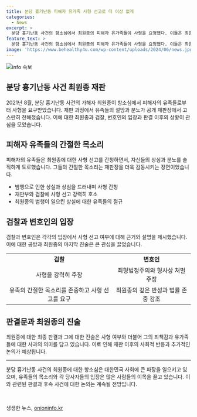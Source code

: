 ```yaml
---
title: 분당 흉기난동 피해자 유가족 사형 선고로 더 이상 없게
categories:
  - News
excerpt: >
  분당 흉기난동 사건의 항소심에서 최원종의 피해자 유가족들이 사형을 요청했다. 이들은 최원종의 범행으로 인해 가슴 아픈 상황을 직접 진술하며 안전한 나라를 만들어달라고 호소했다. 검찰은 사형 구형을 밝히며 유족의 의견을 존중하겠다고 전했고, 변호인은 법 조에 따라 형사 처벌이 필요하며, 최원종의 반성을 보였다고 주장했다. 최원종은 유가족에게 용서를 구하며 죄송하다는 말을 전하고 꾸벅 인사했다. 이 사건으로 2명이 사망하고 12명이 중상을 입은 상황에서 유가족들은 더 이상의 흉악범행이 일어나지 않도록 사형을 선고해 달라고 강력히 요구했다.
feature_text: >
  분당 흉기난동 사건의 항소심에서 최원종의 피해자 유가족들이 사형을 요청했다. 이들은 최원종의 범행으로 인해 가슴 아픈 상황을 직접 진술하며 안전한 나라를 만들어달라고 호소했다. 검찰은 사형 구형을 밝히며 유족의 의견을 존중하겠다고 전했고, 변호인은 법 조에 따라 형사 처벌이 필요하며, 최원종의 반성을 보였다고 주장했다. 최원종은 유가족에게 용서를 구하며 죄송하다는 말을 전하고 꾸벅 인사했다. 이 사건으로 2명이 사망하고 12명이 중상을 입은 상황에서 유가족들은 더 이상의 흉악범행이 일어나지 않도록 사형을 선고해 달라고 강력히 요구했다.
image: 'https://www.behealthy4u.com/wp-content/uploads/2024/06/news.jpg'
---
```


<p><img src="https://www.behealthy4u.com/wp-content/uploads/2024/06/news.jpg" alt="info 속보" /></p>

<h2 data-ke-size="size26">분당 흉기난동 사건 최원종 재판</h2>

<p data-ke-size="size16">2021년 8월, 분당 흉기난동 사건의 가해자 최원종이 항소심에서 피해자의 유족들로부터 사형을 요구받았습니다. 재판 과정에서 유족들의 절망과 분노가 공개 재판장에서 고스란히 전해졌습니다. 이에 대한 최원종과 검찰, 변호인의 입장과 판결 이후의 상황이 관심을 모았습니다.</p>

<h2 data-ke-size="size26">피해자 유족들의 간절한 목소리</h2>

<p data-ke-size="size16">피해자의 유족들은 최원종에 대한 사형 선고를 간청하면서, 자신들의 상심과 분노를 솔직하게 토로했습니다. 그들의 간절한 목소리는 재판장을 더욱 감동시키는 장면이었습니다.</p>

<ul>
  <li>범행으로 인한 상실과 상심을 드러내며 사형 간청</li>
  <li>재판부와 검찰에 사형 선고 강력히 호소</li>
  <li>최원종의 범행이 일으킨 상실에 대한 유족들의 절규</li>
</ul>

<h2 data-ke-size="size26">검찰과 변호인의 입장</h2>

<p data-ke-size="size16">검찰과 변호인은 각각의 입장에서 사형 선고 여부에 대해 근거와 설명을 제시했습니다. 이에 대한 공방과 최원종의 마지막 진술은 큰 관심을 끌었습니다.</p>

<table>
  <tr>
    <td style="text-align: center; height: 17px;"><b>검찰</b></td>
    <td style="text-align: center; height: 17px;"><b>변호인</b></td>
  </tr>
  <tr>
    <td style="text-align: center; height: 17px;">사형을 강력히 주장</td>
    <td style="text-align: center; height: 17px;">죄형법정주의와 형사상 처벌 주장</td>
  </tr>
  <tr>
    <td style="text-align: center; height: 17px;">유족의 간절한 목소리를 존중하고 사형 선고를 요구</td>
    <td style="text-align: center; height: 17px;">최원종의 깊은 반성과 법률 존중 강조</td>
  </tr>
</table>

<h2 data-ke-size="size26">판결문과 최원종의 진술</h2>

<p data-ke-size="size16">최원종에 대한 최종 판결과 그에 대한 진술은 사형 여부와 더불어 그의 죄책감과 유가족들에 대한 사과의 의미를 담고 있습니다. 이로 인해 재판 이후의 사회적 반응과 추가적인 논의가 예상됩니다.</p>

<hr>

<p data-ke-size="size16">분당 흉기난동 사건의 최원종에 대한 항소심은 대한민국 사회에 큰 파장을 일으키고 있으며, 유족들의 목소리와 각 당사자들의 입장은 많은 사람들의 이목을 끌고 있습니다. 이와 관련된 판결과 후속 사건에 대한 논의는 계속될 전망입니다.</p>

<p data-ke-size="size16">&nbsp;</p>
생생한 뉴스, <a href="https://onioninfo.kr" rel="dofollow">onioninfo.kr</a>


